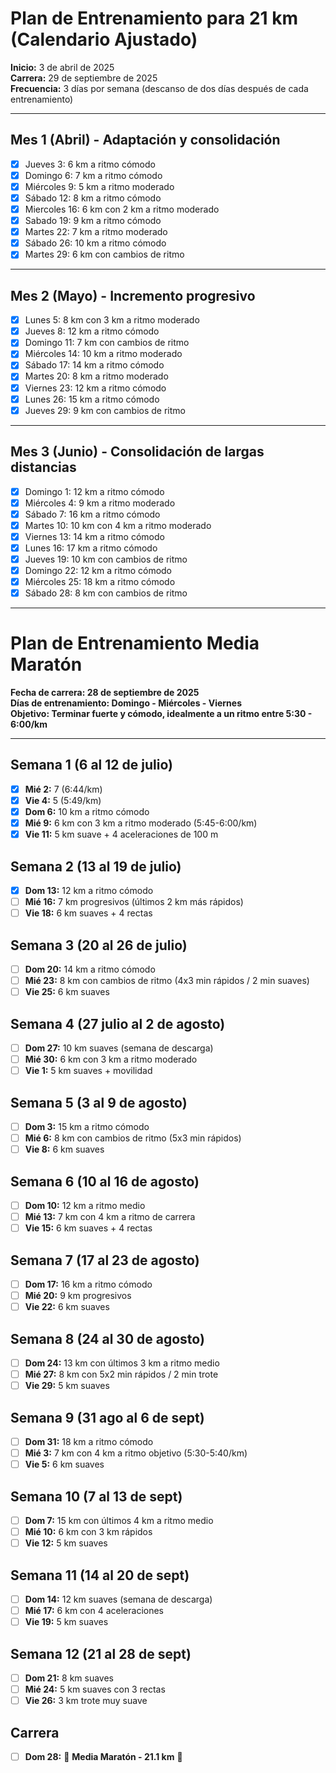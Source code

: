 # Plan de Entrenamiento para 21 km (Calendario Ajustado)

**Inicio:** 3 de abril de 2025  
**Carrera:** 29 de septiembre de 2025  
**Frecuencia:** 3 días por semana (descanso de dos días después de cada entrenamiento)

---

## Mes 1 (Abril) - Adaptación y consolidación
- [x] Jueves 3: 6 km a ritmo cómodo  
- [x] Domingo 6: 7 km a ritmo cómodo  
- [x] Miércoles 9: 5 km a ritmo moderado  
- [x] Sábado 12: 8 km a ritmo cómodo  
- [x] Miercoles 16: 6 km con 2 km a ritmo moderado  
- [x] Sabado 19: 9 km a ritmo cómodo  
- [x] Martes 22: 7 km a ritmo moderado  
- [x] Sábado 26: 10 km a ritmo cómodo
- [x] Martes 29: 6 km con cambios de ritmo

---

## Mes 2 (Mayo) - Incremento progresivo
- [x] Lunes 5: 8 km con 3 km a ritmo moderado  
- [x] Jueves 8: 12 km a ritmo cómodo  
- [x] Domingo 11: 7 km con cambios de ritmo  
- [x] Miércoles 14: 10 km a ritmo moderado  
- [x] Sábado 17: 14 km a ritmo cómodo  
- [x] Martes 20: 8 km a ritmo moderado  
- [x] Viernes 23: 12 km a ritmo cómodo  
- [x] Lunes 26: 15 km a ritmo cómodo  
- [x] Jueves 29: 9 km con cambios de ritmo

---

## Mes 3 (Junio) - Consolidación de largas distancias
- [x] Domingo 1: 12 km a ritmo cómodo  
- [x] Miércoles 4: 9 km a ritmo moderado  
- [x] Sábado 7: 16 km a ritmo cómodo  
- [x] Martes 10: 10 km con 4 km a ritmo moderado  
- [x] Viernes 13: 14 km a ritmo cómodo  
- [x] Lunes 16: 17 km a ritmo cómodo  
- [x] Jueves 19: 10 km con cambios de ritmo  
- [x] Domingo 22: 12 km a ritmo cómodo  
- [x] Miércoles 25: 18 km a ritmo cómodo  
- [x] Sábado 28: 8 km con cambios de ritmo

---

# Plan de Entrenamiento Media Maratón  
**Fecha de carrera: 28 de septiembre de 2025**  
**Días de entrenamiento: Domingo - Miércoles - Viernes**  
**Objetivo: Terminar fuerte y cómodo, idealmente a un ritmo entre 5:30 - 6:00/km**

---

## Semana 1 (6 al 12 de julio)
- [x] **Mié 2:** 7 (6:44/km) 
- [x] **Vie 4:** 5 (5:49/km)  
- [x] **Dom 6:** 10 km a ritmo cómodo  
- [X] **Mié 9:** 6 km con 3 km a ritmo moderado (5:45-6:00/km)  
- [X] **Vie 11:** 5 km suave + 4 aceleraciones de 100 m  

## Semana 2 (13 al 19 de julio)
- [X] **Dom 13:** 12 km a ritmo cómodo  
- [ ] **Mié 16:** 7 km progresivos (últimos 2 km más rápidos)  
- [ ] **Vie 18:** 6 km suaves + 4 rectas  

## Semana 3 (20 al 26 de julio)
- [ ] **Dom 20:** 14 km a ritmo cómodo  
- [ ] **Mié 23:** 8 km con cambios de ritmo (4x3 min rápidos / 2 min suaves)  
- [ ] **Vie 25:** 6 km suaves  

## Semana 4 (27 julio al 2 de agosto)
- [ ] **Dom 27:** 10 km suaves (semana de descarga)  
- [ ] **Mié 30:** 6 km con 3 km a ritmo moderado  
- [ ] **Vie 1:** 5 km suaves + movilidad  

## Semana 5 (3 al 9 de agosto)
- [ ] **Dom 3:** 15 km a ritmo cómodo  
- [ ] **Mié 6:** 8 km con cambios de ritmo (5x3 min rápidos)  
- [ ] **Vie 8:** 6 km suaves  

## Semana 6 (10 al 16 de agosto)
- [ ] **Dom 10:** 12 km a ritmo medio  
- [ ] **Mié 13:** 7 km con 4 km a ritmo de carrera  
- [ ] **Vie 15:** 6 km suaves + 4 rectas  

## Semana 7 (17 al 23 de agosto)
- [ ] **Dom 17:** 16 km a ritmo cómodo  
- [ ] **Mié 20:** 9 km progresivos  
- [ ] **Vie 22:** 6 km suaves  

## Semana 8 (24 al 30 de agosto)
- [ ] **Dom 24:** 13 km con últimos 3 km a ritmo medio  
- [ ] **Mié 27:** 8 km con 5x2 min rápidos / 2 min trote  
- [ ] **Vie 29:** 5 km suaves  

## Semana 9 (31 ago al 6 de sept)
- [ ] **Dom 31:** 18 km a ritmo cómodo  
- [ ] **Mié 3:** 7 km con 4 km a ritmo objetivo (5:30-5:40/km)  
- [ ] **Vie 5:** 6 km suaves  

## Semana 10 (7 al 13 de sept)
- [ ] **Dom 7:** 15 km con últimos 4 km a ritmo medio  
- [ ] **Mié 10:** 6 km con 3 km rápidos  
- [ ] **Vie 12:** 5 km suaves  

## Semana 11 (14 al 20 de sept)
- [ ] **Dom 14:** 12 km suaves (semana de descarga)  
- [ ] **Mié 17:** 6 km con 4 aceleraciones  
- [ ] **Vie 19:** 5 km suaves  

## Semana 12 (21 al 28 de sept)
- [ ] **Dom 21:** 8 km suaves  
- [ ] **Mié 24:** 5 km suaves con 3 rectas  
- [ ] **Vie 26:** 3 km trote muy suave  

## Carrera
- [ ] **Dom 28:** 🎉 **Media Maratón - 21.1 km** 🎉  
